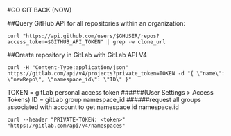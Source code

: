 #GO GIT BACK (NOW)

##Query GitHub API for all repositories within an organization:
```bigquery
curl "https://api.github.com/users/$GHUSER/repos?access_token=$GITHUB_API_TOKEN" | grep -w clone_url
```

##Create repository in GitLab with GitLab API V4
```bigquery
curl -H "Content-Type:application/json" https://gitlab.com/api/v4/projects?private_token=TOKEN -d "{ \"name\": \"newRepo\", \"namespace_id\": \"ID\" }"            
```

TOKEN = gitLab personal access token
######(User Settings > Access Tokens)
ID    = gitLab group namespace_id
######request all groups associated with account to get namespace id namespace.id
```
curl --header "PRIVATE-TOKEN: <token>" "https://gitlab.com/api/v4/namespaces"    
```